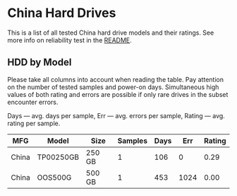 China Hard Drives
=================

This is a list of all tested China hard drive models and their ratings. See more
info on reliability test in the [README](https://github.com/linuxhw/SMART).

HDD by Model
------------

Please take all columns into account when reading the table. Pay attention on the
number of tested samples and power-on days. Simultaneous high values of both rating
and errors are possible if only rare drives in the subset encounter errors.

Days   — avg. days per sample,
Err    — avg. errors per sample,
Rating — avg. rating per sample.

| MFG       | Model              | Size   | Samples | Days  | Err   | Rating |
|-----------|--------------------|--------|---------|-------|-------|--------|
| China     | TP00250GB          | 250 GB | 1       | 106   | 0     | 0.29   |
| China     | OOS500G            | 500 GB | 1       | 453   | 1024  | 0.00   |
